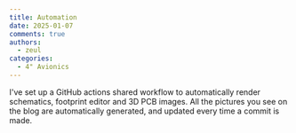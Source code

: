 ```yaml
---
title: Automation
date: 2025-01-07
comments: true
authors:
  - zeul
categories:
  - 4" Avionics
---
```


I've set up a GitHub actions shared workflow to automatically render schematics, footprint editor and 3D PCB images. All the pictures you see on the blog are automatically generated, and updated every time a commit is made.